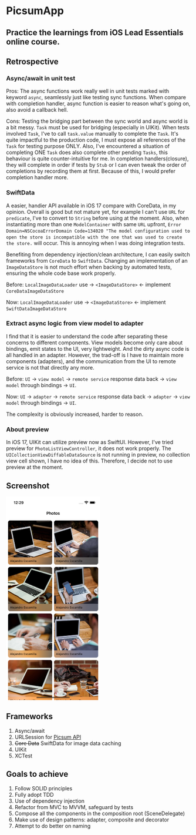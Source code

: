 # PicsumApp
## Practice the learnings from iOS Lead Essentials online course.

## Retrospective
### Async/await in unit test
Pros: The async functions work really well in unit tests marked with keyword `async`, seamlessly just like testing sync functions.
When compare with completion handler, async function is easier to reason what's going on, also avoid a callback hell.

Cons: Testing the bridging part between the sync world and async world is a bit messy.
`Task` must be used for bridging (especially in UIKit). When tests involved `Task`, I've to call `task.value` manually to complete the `Task`.
It's quite impactful to the production code, I must expose all references of the `Task` for testing purpose ONLY.
Also, I've encountered a situation of completing ONE `Task` does also complete other pending `Tasks`, this behaviour is quite counter-intuitive for me.
In completion handlers(closure), they will complete in order if tests by `Stub` or I can even tweak the order of completions by recording them at first.
Because of this, I would prefer completion handler more.

### SwiftData
A easier, handier API available in iOS 17 compare with CoreData, in my opinion.
Overall is good but not mature yet, for example I can't use `URL` for `predicate`, I've to convert to `String` before using at the moment.
Also, when instantiating more than one `ModelContainer` with same `URL` upfront, 
`Error Domain=NSCocoaErrorDomain Code=134020 "The model configuration used to open the store is incompatible with the one that was used to create the store.` will occur.
This is annoying when I was doing integration tests.

Benefiting from dependency injection/clean architecture, I can easily switch frameworks from `CoreData` to `SwiftData`. 
Changing an implementation of an `ImageDataStore` is not much effort when backing by automated tests, ensuring the whole code base work properly.

Before: `LocalImageDataLoader` use -> `<ImageDataStore>` <- implement `CoreDataImageDataStore`

Now: `LocalImageDataLoader` use -> `<ImageDataStore>` <- implement `SwiftDataImageDataStore`

### Extract async logic from view model to adapter
I find that it is easier to understand the code after separating these concerns to different components. 
View models become only care about bindings, emit states to the UI, very lightweight. And the dirty async code is all handled in an adapter.
However, the trad-off is I have to maintain more components (adapters), and the communication from the UI to remote service is not that directly any more.

Before: `UI` -> `view model` -> `remote service` response data back -> `view model` through bindings -> `UI`.

Now: `UI` -> `adapter` -> `remote service` response data back -> `adapter` -> `view model` through bindings -> `UI`.

The complexity is obviously increased, harder to reason.

### About preview
In iOS 17, UIKit can utilize preview now as SwiftUI. However, I've tried preview for `PhotoListViewController`, it does not work properly.
The `UICollectionViewDiffableDataSource` is not running in preview, no collection view cell shown, I have no idea of this.
Therefore, I decide not to use preview at the moment.

## Screenshot
<img src="https://github.com/tzc1234/PicsumApp/blob/main/Screenshots/preview.png" alt="preview" width="256" height="554"/>

## Frameworks
1. Async/await
2. URLSession for [Picsum API](https://picsum.photos/)
3. ~~Core Data~~ SwiftData for image data caching
4. UIKit
5. XCTest

## Goals to achieve
1. Follow SOLID principles
2. Fully adopt TDD
3. Use of dependency injection
4. Refactor from MVC to MVVM, safeguard by tests
5. Compose all the components in the composition root (SceneDelegate)
6. Make use of design patterns: adapter, composite and decorator
7. Attempt to do better on naming